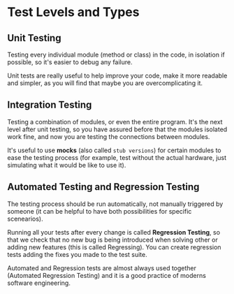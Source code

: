 # Test Levels and Types

## Unit Testing
Testing every individual module (method or class) in the code, in isolation if possible, so it's easier to debug any failure.

Unit tests are really useful to help improve your code, make it more readable and simpler, as you will find that maybe you are overcomplicating it.

## Integration Testing
Testing a combination of modules, or even the entire program. It's the next level after unit testing, so you have assured before that the modules isolated work fine, and now you are testing the connections between modules.

It's useful to use **mocks** (also called `stub versions`) for certain modules to ease the testing process (for example, test without the actual hardware, just simulating what it would be like to use it).

## Automated Testing and Regression Testing
The testing process should be run automatically, not manually triggered by someone (it can be helpful to have both possibilities for specific scenearios).

Running all your tests after every change is called **Regression Testing**, so that we check that no new bug is being introduced when solving other or adding new features (this is called Regressing). You can create regression tests adding the fixes you made to the test suite.

Automated and Regression tests are almost always used together (Automated Regression Testing) and it is a good practice of moderns software engineering.
